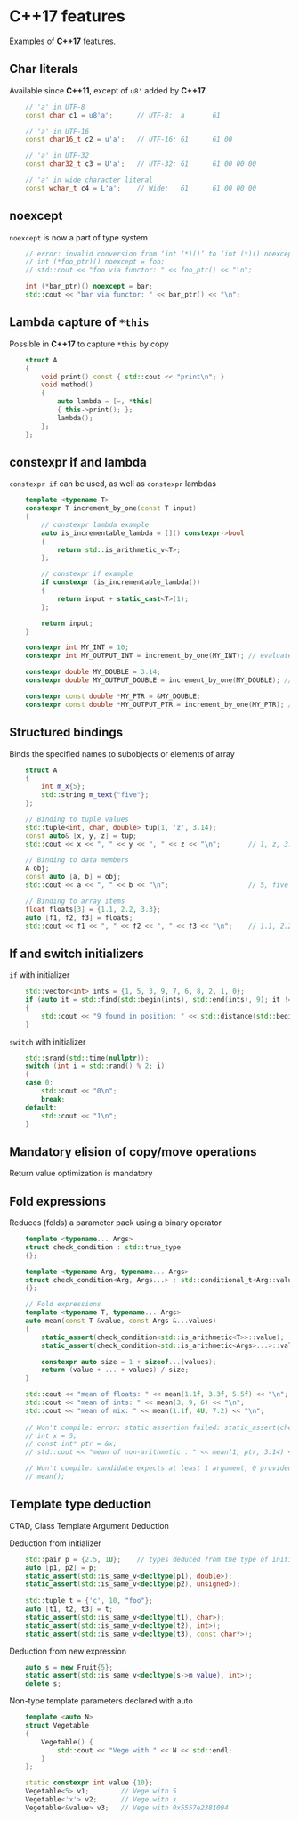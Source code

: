# C++17 features

Examples of **C++17** features.

## Char literals

Available since **C++11**, except of `u8'` added by **C++17**.

```cpp
    // 'a' in UTF-8
    const char c1 = u8'a';      // UTF-8:  a       61

    // 'a' in UTF-16
    const char16_t c2 = u'a';   // UTF-16: 61      61 00

    // 'a' in UTF-32
    const char32_t c3 = U'a';   // UTF-32: 61      61 00 00 00

    // 'a' in wide character literal
    const wchar_t c4 = L'a';    // Wide:   61      61 00 00 00
```

## noexcept

`noexcept` is now a part of type system

```cpp
    // error: invalid conversion from ‘int (*)()’ to ‘int (*)() noexcept’
    // int (*foo_ptr)() noexcept = foo;
    // std::cout << "foo via functor: " << foo_ptr() << "\n";

    int (*bar_ptr)() noexcept = bar;
    std::cout << "bar via functor: " << bar_ptr() << "\n";
```

## Lambda capture of `*this`

Possible in **C++17** to capture `*this` by copy

```cpp
    struct A
    {
        void print() const { std::cout << "print\n"; }
        void method()
        {
            auto lambda = [=, *this]
            { this->print(); };
            lambda();
        };
    };
```

## constexpr if and lambda

`constexpr if` can be used, as well as `constexpr` lambdas

```cpp
    template <typename T>
    constexpr T increment_by_one(const T input)
    {
        // constexpr lambda example
        auto is_incrementable_lambda = []() constexpr->bool
        {
            return std::is_arithmetic_v<T>;
        };

        // constexpr if example
        if constexpr (is_incrementable_lambda())
        {
            return input + static_cast<T>(1);
        };

        return input;
    }

    constexpr int MY_INT = 10;
    constexpr int MY_OUTPUT_INT = increment_by_one(MY_INT); // evaluated to 11

    constexpr double MY_DOUBLE = 3.14;
    constexpr double MY_OUTPUT_DOUBLE = increment_by_one(MY_DOUBLE); // evaluated to 4.14

    constexpr const double *MY_PTR = &MY_DOUBLE;
    constexpr const double *MY_OUTPUT_PTR = increment_by_one(MY_PTR); // unchanged and compiles
```

## Structured bindings

Binds the specified names to subobjects or elements of array

```cpp
    struct A
    {
        int m_x{5};
        std::string m_text{"five"};
    };

    // Binding to tuple values
    std::tuple<int, char, double> tup(1, 'z', 3.14);
    const auto& [x, y, z] = tup;
    std::cout << x << ", " << y << ", " << z << "\n";       // 1, z, 3.14

    // Binding to data members
    A obj;
    const auto [a, b] = obj;
    std::cout << a << ", " << b << "\n";                    // 5, five

    // Binding to array items
    float floats[3] = {1.1, 2.2, 3.3};
    auto [f1, f2, f3] = floats;
    std::cout << f1 << ", " << f2 << ", " << f3 << "\n";    // 1.1, 2.2, 3.3
```

## If and switch initializers

`if` with initializer

```cpp
    std::vector<int> ints = {1, 5, 3, 9, 7, 6, 8, 2, 1, 0};
    if (auto it = std::find(std::begin(ints), std::end(ints), 9); it != std::end(ints))
    {
        std::cout << "9 found in position: " << std::distance(std::begin(ints), it) << "\n";    // 9 found in position: 3
    }
```

`switch` with initializer

```cpp
    std::srand(std::time(nullptr));
    switch (int i = std::rand() % 2; i)
    {
    case 0:
        std::cout << "0\n";
        break;
    default:
        std::cout << "1\n";
    }
```

## Mandatory elision of copy/move operations

Return value optimization is mandatory

## Fold expressions

Reduces (folds) a parameter pack using a binary operator

```cpp
    template <typename... Args>
    struct check_condition : std::true_type
    {};

    template <typename Arg, typename... Args>
    struct check_condition<Arg, Args...> : std::conditional_t<Arg::value, check_condition<Args...>, std::false_type>
    {};

    // Fold expressions
    template <typename T, typename... Args>
    auto mean(const T &value, const Args &...values)
    {
        static_assert(check_condition<std::is_arithmetic<T>>::value);
        static_assert(check_condition<std::is_arithmetic<Args>...>::value);

        constexpr auto size = 1 + sizeof...(values);
        return (value + ... + values) / size;
    }

    std::cout << "mean of floats: " << mean(1.1f, 3.3f, 5.5f) << "\n";  // 3.3
    std::cout << "mean of ints: " << mean(3, 9, 6) << "\n";             // 6
    std::cout << "mean of mix: " << mean(1.1f, 4U, 7.2) << "\n";        // 4.1
    
    // Won't compile: error: static assertion failed: static_assert(check_condition<std::is_arithmetic<Args>...>::value);
    // int x = 5;
    // const int* ptr = &x; 
    // std::cout << "mean of non-arithmetic : " << mean(1, ptr, 3.14) << "\n";

    // Won't compile: candidate expects at least 1 argument, 0 provided
    // mean();
```

## Template type deduction

CTAD, Class Template Argument Deduction

Deduction from initializer

```cpp
    std::pair p = {2.5, 1U};    // types deduced from the type of initializer
    auto [p1, p2] = p;
    static_assert(std::is_same_v<decltype(p1), double>);
    static_assert(std::is_same_v<decltype(p2), unsigned>);
    
    std::tuple t = {'c', 10, "foo"};
    auto [t1, t2, t3] = t;
    static_assert(std::is_same_v<decltype(t1), char>);
    static_assert(std::is_same_v<decltype(t2), int>);
    static_assert(std::is_same_v<decltype(t3), const char*>);
```

Deduction from new expression

```cpp
    auto s = new Fruit{5};
    static_assert(std::is_same_v<decltype(s->m_value), int>);
    delete s;
```

Non-type template parameters declared with auto

```cpp
    template <auto N>
    struct Vegetable
    {
        Vegetable() {
            std::cout << "Vege with " << N << std::endl;
        }
    };

    static constexpr int value {10};
    Vegetable<5> v1;        // Vege with 5
    Vegetable<'x'> v2;      // Vege with x
    Vegetable<&value> v3;   // Vege with 0x5557e2381094
```
